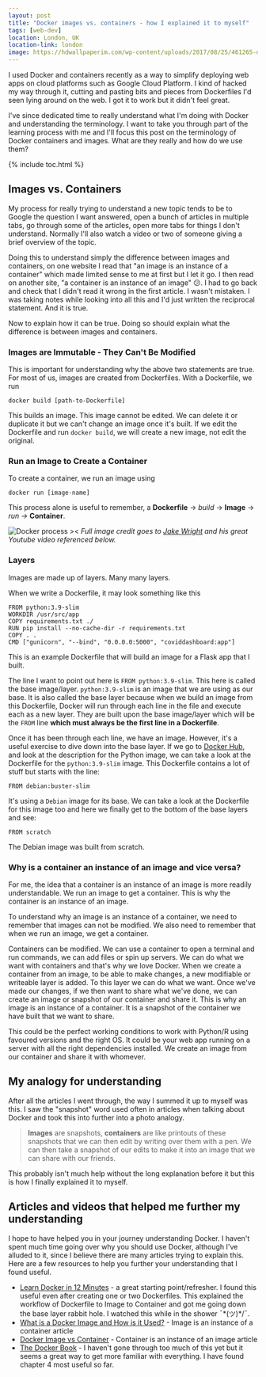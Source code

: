 ```yaml
---
layout: post
title: "Docker images vs. containers - how I explained it to myself"
tags: [web-dev]
location: London, UK
location-link: london
image: https://hdwallpaperim.com/wp-content/uploads/2017/08/25/461265-docker-containers-748x421.jpg
---
```


I used Docker and containers recently as a way to simplify deploying web apps on cloud platforms such as Google Cloud Platform. I kind of hacked my way through it, cutting and pasting bits and pieces from Dockerfiles I'd seen lying around on the web. I got it to work but it didn't feel great.

I've since dedicated time to really understand what I'm doing with Docker and understanding the terminology. I want to take you through part of the learning process with me and I'll focus this post on the terminology of Docker containers and images. What are they really and how do we use them?

<!--description-->

{% include toc.html %}

## Images vs. Containers

My process for really trying to understand a new topic tends to be to Google the question I want answered, open a bunch of articles in multiple tabs, go through some of the articles, open more tabs for things I don't understand. Normally I'll also watch a video or two of someone giving a brief overview of the topic.

Doing this to understand simply the difference between images and containers, on one website I read that "an image is an instance of a container" which made limited sense to me at first but I let it go. I then read on another site, "a container is an instance of an image" 😕. I had to go back and check that I didn't read it wrong in the first article. I wasn't mistaken. I was taking notes while looking into all this and I'd just written the reciprocal statement. And it is true.

Now to explain how it can be true. Doing so should explain what the difference is between images and containers.

### Images are Immutable - They Can't Be Modified

This is important for understanding why the above two statements are true. For most of us, images are created from Dockerfiles. With a Dockerfile, we run

```shell
docker build [path-to-Dockerfile]
```

This builds an image. This image cannot be edited. We can delete it or duplicate it but we can't change an image once it's built. If we edit the Dockerfile and run `docker build`, we will create a new image, not edit the original.

### Run an Image to Create a Container

To create a container, we run an image using

```shell
docker run [image-name]
```

This process alone is useful to remember, a **Dockerfile** → _build_ → **Image** → _run →_ **Container**.

![Docker process ><]({{site.baseurl}}/assets/img/docker-process.png)
_Full image credit goes to [Jake Wright](https://www.youtube.com/user/jaketvee) and his great Youtube video referenced below._

### Layers

Images are made up of layers. Many many layers.

When we write a Dockerfile, it may look something like this

```docker
FROM python:3.9-slim
WORKDIR /usr/src/app
COPY requirements.txt ./
RUN pip install --no-cache-dir -r requirements.txt
COPY . .
CMD ["gunicorn", "--bind", "0.0.0.0:5000", "coviddashboard:app"]
```

This is an example Dockerfile that will build an image for a Flask app that I built.

The line I want to point out here is `FROM python:3.9-slim`. This here is called the base image/layer. `python:3.9-slim` is an image that we are using as our base. It is also called the base layer because when we build an image from this Dockerfile, Docker will run through each line in the file and execute each as a new layer. They are built upon the base image/layer which will be the `FROM` line **which must always be the first line in a Dockerfile**.

Once it has been through each line, we have an image. However, it's a useful exercise to dive down into the base layer. If we go to [Docker Hub](https://hub.docker.com/_/python), and look at the description for the Python image, we can take a look at the Dockerfile for the `python:3.9-slim` image. This Dockerfile contains a lot of stuff but starts with the line:

```docker
FROM debian:buster-slim
```

It's using a `Debian` image for its base. We can take a look at the Dockerfile for this image too and here we finally get to the bottom of the base layers and see:

```docker
FROM scratch
```

The Debian image was built from scratch.

### Why is a container an instance of an image and vice versa?

For me, the idea that a container is an instance of an image is more readily understandable. We run an image to get a container. This is why the container is an instance of an image.

To understand why an image is an instance of a container, we need to remember that images can not be modified. We also need to remember that when we run an image, we get a container.

Containers can be modified. We can use a container to open a terminal and run commands, we can add files or spin up servers. We can do what we want with containers and that's why we love Docker. When we create a container from an image, to be able to make changes, a new modifiable or writeable layer is added. To this layer we can do what we want. Once we've made our changes, if we then want to share what we've done, we can create an image or snapshot of our container and share it. This is why an image is an instance of a container. It is a snapshot of the container we have built that we want to share.

This could be the perfect working conditions to work with Python/R using favoured versions and the right OS. It could be your web app running on a server with all the right dependencies installed. We create an image from our container and share it with whomever.

## My analogy for understanding

After all the articles I went through, the way I summed it up to myself was this. I saw the "snapshot" word used often in articles when talking about Docker and took this into further into a photo analogy.

> **Images** are snapshots, **containers** are like printouts of these snapshots that we can then edit by writing over them with a pen. We can then take a snapshot of our edits to make it into an image that we can share with our friends.

This probably isn't much help without the long explanation before it but this is how I finally explained it to myself.

## Articles and videos that helped me further my understanding

I hope to have helped you in your journey understanding Docker. I haven't spent much time going over why you should use Docker, although I've alluded to it, since I believe there are many articles trying to explain this. Here are a few resources to help you further your understanding that I found useful.

- [Learn Docker in 12 Minutes](https://www.youtube.com/watch?v=YFl2mCHdv24&ab_channel=JakeWright) - a great starting point/refresher. I found this useful even after creating one or two Dockerfiles. This explained the workflow of Dockerfile to Image to Container and got me going down the base layer rabbit hole. I watched this while in the shower ¯\*(ツ)\*/¯.
- [What is a Docker Image and How is it Used?](https://searchitoperations.techtarget.com/definition/Docker-image) - Image is an instance of a container article
- [Docker Image vs Container](https://stackify.com/docker-image-vs-container-everything-you-need-to-know/) - Container is an instance of an image article
- [The Docker Book](https://dockerbook.com/) - I haven't gone through too much of this yet but it seems a great way to get more familiar with everything. I have found chapter 4 most useful so far.
